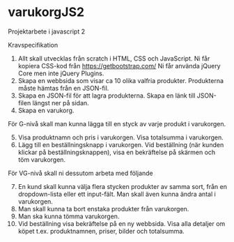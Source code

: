 # varukorgJS2

Projektarbete i javascript 2

Kravspecifikation

1. Allt skall utvecklas från scratch i HTML, CSS och JavaScript. Ni får kopiera CSS-kod från https://getbootstrap.com/
Ni får använda jQuery Core men inte jQuery Plugins.
2. Skapa en webbsida som visar ca 10 olika valfria produkter. Produkterna måste hämtas från en JSON-fil.
3. Skapa en JSON-fil för att lagra produkterna. Skapa en länk till JSON-filen längst ner på sidan.
4. Skapa en varukorg.

För G-nivå skall man kunna lägga till en styck av varje produkt i varukorgen.

5. Visa produktnamn och pris i varukorgen. Visa totalsumma i varukorgen.
6. Lägg till en beställningsknapp i varukorgen.
Vid beställning (när kunden klickar på beställningsknappen), visa en bekräftelse på skärmen och töm varukorgen.

För VG-nivå skall ni dessutom arbeta med följande

7. En kund skall kunna välja flera stycken produkter av samma sort, från en dropdown-lista eller ett input-fält.
Man skall även kunna ändra antal i varukorgen.
8. Man skall kunna ta bort enstaka produkter från varukorgen.
9. Man ska kunna tömma varukorgen.
10. Vid beställning visa bekräftelse på en ny webbsida.
Visa alla detaljer om köpet t.ex. produktnamnen, priser, bilder och totalsumma.
